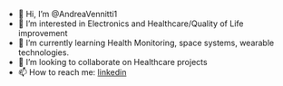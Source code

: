 - 👋 Hi, I’m @AndreaVennitti1
- 👀 I’m interested in Electronics and Healthcare/Quality of Life improvement
- 🌱 I’m currently learning Health Monitoring, space systems, wearable technologies.
- 💞️ I’m looking to collaborate on Healthcare projects
- 📫 How to reach me: [linkedin](www.linkedin.com/in/andreavennitti)

<!---
AndreaVennitti1/AndreaVennitti1 is a ✨ special ✨ repository because its `README.md` (this file) appears on your GitHub profile.
You can click the Preview link to take a look at your changes.
--->
